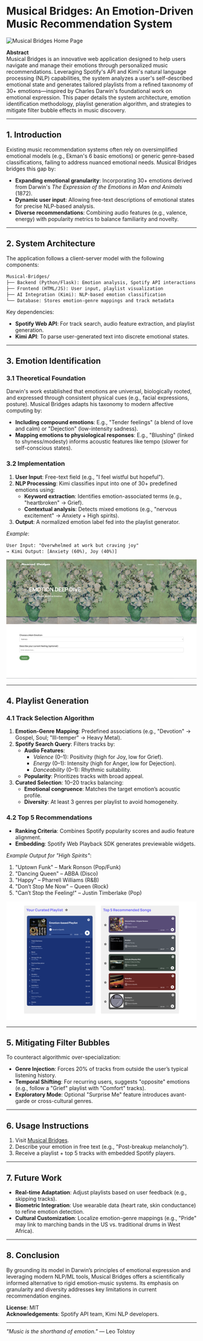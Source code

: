 # Musical Bridges: An Emotion-Driven Music Recommendation System

![Musical Bridges Home Page](public/images//github//musical_bridges_home.png)

**Abstract**  
Musical Bridges is an innovative web application designed to help users navigate and manage their emotions through personalized music recommendations. Leveraging Spotify's API and Kimi's natural language processing (NLP) capabilities, the system analyzes a user's self-described emotional state and generates tailored playlists from a refined taxonomy of 30+ emotions—inspired by Charles Darwin's foundational work on emotional expression. This paper details the system architecture, emotion identification methodology, playlist generation algorithm, and strategies to mitigate filter bubble effects in music discovery.  

---

## 1. Introduction  

Existing music recommendation systems often rely on oversimplified emotional models (e.g., Ekman's 6 basic emotions) or generic genre-based classifications, failing to address nuanced emotional needs. Musical Bridges bridges this gap by:  
- **Expanding emotional granularity**: Incorporating 30+ emotions derived from Darwin's *The Expression of the Emotions in Man and Animals* (1872).  
- **Dynamic user input**: Allowing free-text descriptions of emotional states for precise NLP-based analysis.  
- **Diverse recommendations**: Combining audio features (e.g., valence, energy) with popularity metrics to balance familiarity and novelty.  

---

## 2. System Architecture  

The application follows a client-server model with the following components:  
```plaintext
Musical-Bridges/
├── Backend (Python/Flask): Emotion analysis, Spotify API interactions  
├── Frontend (HTML/JS): User input, playlist visualization  
├── AI Integration (Kimi): NLP-based emotion classification  
└── Database: Stores emotion-genre mappings and track metadata  
```  

Key dependencies:  
- **Spotify Web API**: For track search, audio feature extraction, and playlist generation.  
- **Kimi API**: To parse user-generated text into discrete emotional states.  

---

## 3. Emotion Identification  

### 3.1 Theoretical Foundation  
Darwin's work established that emotions are universal, biologically rooted, and expressed through consistent physical cues (e.g., facial expressions, posture). Musical Bridges adapts his taxonomy to modern affective computing by:  
- **Including compound emotions**: E.g., "Tender feelings" (a blend of love and calm) or "Dejection" (low-intensity sadness).  
- **Mapping emotions to physiological responses**: E.g., "Blushing" (linked to shyness/modesty) informs acoustic features like tempo (slower for self-conscious states).  

### 3.2 Implementation  
1. **User Input**: Free-text field (e.g., "I feel wistful but hopeful").  
2. **NLP Processing**: Kimi classifies input into one of 30+ predefined emotions using:  
   - **Keyword extraction**: Identifies emotion-associated terms (e.g., "heartbroken" → Grief).  
   - **Contextual analysis**: Detects mixed emotions (e.g., "nervous excitement" → Anxiety + High spirits).  
3. **Output**: A normalized emotion label fed into the playlist generator.  

*Example*:  
```  
User Input: "Overwhelmed at work but craving joy"  
→ Kimi Output: [Anxiety (60%), Joy (40%)]  
```  

![Musical Bridges Analyse Emotion](public/images//github/musical_bridges_analyse_emotion.png)

---

## 4. Playlist Generation  

### 4.1 Track Selection Algorithm  
1. **Emotion-Genre Mapping**: Predefined associations (e.g., "Devotion" → Gospel, Soul; "Ill-temper" → Heavy Metal).  
2. **Spotify Search Query**: Filters tracks by:  
   - **Audio Features**:  
     - *Valence* (0–1): Positivity (high for Joy, low for Grief).  
     - *Energy* (0–1): Intensity (high for Anger, low for Dejection).  
     - *Danceability* (0–1): Rhythmic suitability.  
   - **Popularity**: Prioritizes tracks with broad appeal.  
3. **Curated Selection**: 10–20 tracks balancing:  
   - **Emotional congruence**: Matches the target emotion’s acoustic profile.  
   - **Diversity**: At least 3 genres per playlist to avoid homogeneity.  

### 4.2 Top 5 Recommendations  
- **Ranking Criteria**: Combines Spotify popularity scores and audio feature alignment.  
- **Embedding**: Spotify Web Playback SDK generates previewable widgets.  

*Example Output for "High Spirits"*:  
1. "Uptown Funk" – Mark Ronson (Pop/Funk)  
2. "Dancing Queen" – ABBA (Disco)  
3. "Happy" – Pharrell Williams (R&B)  
4. "Don’t Stop Me Now" – Queen (Rock)  
5. "Can’t Stop the Feeling!" – Justin Timberlake (Pop)  

![Musical Bridges Analyse Emotion](public/images//github/musical_bridges_result.png)

---

## 5. Mitigating Filter Bubbles  

To counteract algorithmic over-specialization:  
- **Genre Injection**: Forces 20% of tracks from outside the user’s typical listening history.  
- **Temporal Shifting**: For recurring users, suggests "opposite" emotions (e.g., follow a "Grief" playlist with "Comfort" tracks).  
- **Exploratory Mode**: Optional "Surprise Me" feature introduces avant-garde or cross-cultural genres.  

---

## 6. Usage Instructions  
1. Visit [Musical Bridges](https://musical-bridges-063243932240.herokuapp.com/).  
2. Describe your emotion in free text (e.g., "Post-breakup melancholy").  
3. Receive a playlist + top 5 tracks with embedded Spotify players.  

---

## 7. Future Work  
- **Real-time Adaptation**: Adjust playlists based on user feedback (e.g., skipping tracks).  
- **Biometric Integration**: Use wearable data (heart rate, skin conductance) to refine emotion detection.  
- **Cultural Customization**: Localize emotion-genre mappings (e.g., "Pride" may link to marching bands in the US vs. traditional drums in West Africa).  

---

## 8. Conclusion  
By grounding its model in Darwin’s principles of emotional expression and leveraging modern NLP/ML tools, Musical Bridges offers a scientifically informed alternative to rigid emotion-music systems. Its emphasis on granularity and diversity addresses key limitations in current recommendation engines.  

**License**: MIT  
**Acknowledgements**: Spotify API team, Kimi NLP developers.  

---  
*"Music is the shorthand of emotion."* — Leo Tolstoy